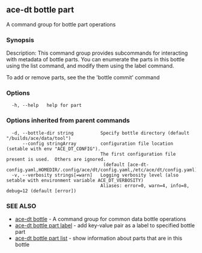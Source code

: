 ## ace-dt bottle part

A command group for bottle part operations

### Synopsis

Description: 
  This command group provides subcommands for interacting
  with metadata of bottle parts. You can enumerate the parts in this bottle 
  using the list command, and modify them using the label command. 

To add or remove parts, see the the 'bottle commit' command


### Options

```
  -h, --help   help for part
```

### Options inherited from parent commands

```
  -d, --bottle-dir string          Specify bottle directory (default "/builds/ace/data/tool")
      --config stringArray         configuration file location (setable with env "ACE_DT_CONFIG").
                                   The first configuration file present is used.  Others are ignored.
                                    (default [ace-dt-config.yaml,HOMEDIR/.config/ace/dt/config.yaml,/etc/ace/dt/config.yaml])
  -v, --verbosity strings[=warn]   Logging verbosity level (also setable with environment variable ACE_DT_VERBOSITY)
                                   Aliases: error=0, warn=4, info=8, debug=12 (default [error])
```

### SEE ALSO

* [ace-dt bottle](ace-dt_bottle.md)	 - A command group for common data bottle operations
* [ace-dt bottle part label](ace-dt_bottle_part_label.md)	 - add key-value pair as a label to specified bottle part
* [ace-dt bottle part list](ace-dt_bottle_part_list.md)	 - show information about parts that are in this bottle

